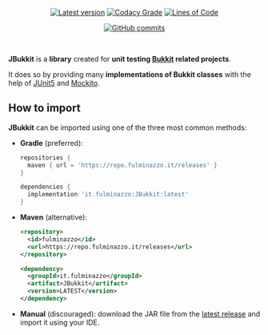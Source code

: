 <p align="center">
  <a href="../../releases/latest"><img src="https://img.shields.io/github/v/release/Fulminazzo/JBukkit?display_name=tag&color=red" alt="Latest version" /></a>
  <a href="https://app.codacy.com/gh/Fulminazzo/JBukkit/"><img src="https://app.codacy.com/project/badge/Grade/245a80286391425d8f7fad220824c566" alt="Codacy Grade" /></a>
  <a href="https://app.codacy.com/gh/Fulminazzo/JBukkit/"><img src="https://tokei.rs/b1/github/Fulminazzo/JBukkit?category=code&style=flat" alt="Lines of Code" /></a>
</p>
<p align="center">
    <a href="../../commit/"><img src="https://img.shields.io/github/commits-since/Fulminazzo/JBukkit/1.0" alt="GitHub commits"/></a>
</p>

<p align="center">
    <img src="https://forthebadge.com/images/badges/code-sucks-it-works.svg" alt="">
    <img src="https://forthebadge.com/images/badges/pro-crastinatior.svg" alt="">
</p>

**JBukkit** is a **library** created for **unit testing [Bukkit](https://dev.bukkit.org/) related projects**.

It does so by providing many **implementations of Bukkit classes** with the help of [JUnit5](https://junit.org/junit5/) and [Mockito](https://site.mockito.org/).

## How to import
**JBukkit** can be imported using one of the three most common methods:
- **Gradle** (preferred):
  ```groovy
  repositories {
  	maven { url = 'https://repo.fulminazzo.it/releases' }
  }

  dependencies {
  	implementation 'it.fulminazzo:JBukkit:latest'
  }
  ```
- **Maven** (alternative):
  ```xml
  <repository>
  	<id>fulminazzo</id>
  	<url>https://repo.fulminazzo.it/releases</url>
  </repository>
  ```
  ```xml
  <dependency>
  	<groupId>it.fulminazzo</groupId>
  	<artifact>JBukkit</artifact>
  	<version>LATEST</version>
  </dependency>
  ```
- **Manual** (discouraged): download the JAR file from the [latest release](../../releases/latest) and import it using your IDE.